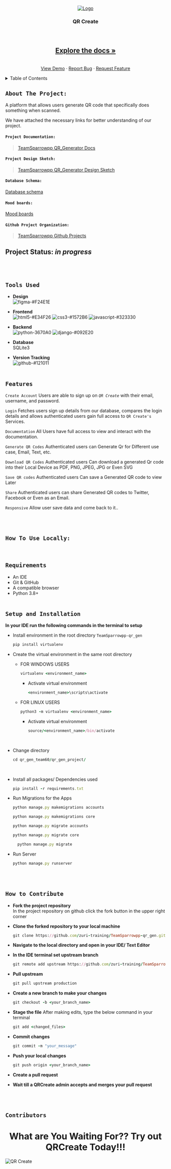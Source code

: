 
<div id="top"></div>

<!-- PROJECT LOGO -->
<br />
<div align="center">
  <a href="https://github.com/zuri-training/TeamSparrowpp-qr_gen/">
    <img src="https://github.com/zuri-training/TeamSparrowpp-qr_gen/blob/main/static/images/image1.png" alt="Logo"> <!--width="300" height="250"-->
  </a>

<h3 align="center">QR Create</h3>
  <p align="center"><h3>
    </h3>
    <br />
    <h2><a href="https://github.com/zuri-training/TeamSparrowpp-qr_gen/README.md"><strong>Explore the docs »</strong></a></h2>
    <br />
    <a href="">View Demo</a>
    ·
    <a href="#issues">Report Bug</a>
    ·
    <a href="#issues">Request Feature</a>
  </p>
</div>



<!-- TABLE OF CONTENTS -->
<details>
  <summary>Table of Contents</summary>
  <ol>
    <li>
      <a href="#about-the-project">What are we building?</a>
      <ul>
        <li><a href="#project-documentation">Project Documentation</a></li>
        <li><a href="#project-design-sketch">Project Design Sketch</a></li>  
        <li><a href="#tools-used">Tools Used</a></li>
        <li><a href="#database-schema">Database Schema</a></li>
        <li><a href="#mood-boards">Mood boards</a></li>
        <li><a href="#features">Features</a></li>
      </ul>
    </li>
  </ol>
</details>


<!-- ABOUT THE PROJECT -->
## `About The Project:`
A platform that allows users generate QR code that specifically does something when scanned.

<!-- Project Documentation -->
We have attached the necessary links for better understanding of our project.

#### `Project Documentation:`
> <a href="https://docs.google.com/document/d/1IO4Uo2x3AgA8C7coABzJxRnoXM5g0VSoyFFFnuNm-Ds/edit?usp=sharing">TeamSparrowpp QR_Generator Docs</a>

<!-- Project Design Sketch -->
#### `Project Design Sketch:`
> <a href="https://www.figma.com/file/YQt9Ek5Ag6pA1MSUNYC8bB/Untitled?node-id=298%3A763">TeamSparrowpp QR_Generator Design Sketch</a>

<!--Project Database Schema-->
#### `Database Schema:`
[Database schema](https://github.com/zuri-training/TeamSparrowpp-qr_gen/blob/main/static/images/Schema.jpg)

#### `Mood boards:`
[Mood boards](https://www.figma.com/file/69WTNnIDkrtL4IIRkP3ZSv/Mood-Board-(Copy)?node-id=0%3A1&t=cU62ZfenT7jozyy2-1)

<!-- Github Project Organization -->
#### `Github Project Organization:`
> <a href="https://github.com/orgs/zuri-training/projects/543">TeamSparrowpp Github Projects</a>


## __Project Status__: _in progress_
<br><br>

## `Tools Used`
  - __Design__ <br/>
  ![figma-#F24E1E](https://user-images.githubusercontent.com/72948572/183909728-8197f9c8-8b97-4015-8e0b-f8e605b19309.svg)
  
  - __Frontend__ <br/>
![html5-#E34F26](https://user-images.githubusercontent.com/72948572/183910382-06b2d259-2f17-4c4f-afb0-0ed20cddd85c.svg) ![css3-#1572B6](https://user-images.githubusercontent.com/72948572/183910424-215b3da2-9067-44ba-a16a-91eefc3d90fc.svg) ![javascript-#323330](https://user-images.githubusercontent.com/72948572/183910461-4e24a5f5-7ad9-48a0-a7b0-94bcba32a94b.svg)

  - __Backend__ <br/>
  ![python-3670A0](https://user-images.githubusercontent.com/72948572/183910681-b6193dcd-8242-4a5e-af78-d79f99fc40b6.svg) ![django-#092E20](https://user-images.githubusercontent.com/72948572/183910701-cdc634b5-9524-4158-8063-045000741e42.svg)

  - __Database__ <br/>
    SQLite3
  
  - __Version Tracking__ <br/>
  ![github-#121011](https://user-images.githubusercontent.com/72948572/183911700-45ab5ec7-8f95-41ce-8d0e-616ddca2827f.svg)
  <br><br>

## `Features`
  `Create Account` Users are able to sign up on *`QR Create`* with their email, username,  and password. 
  
  `Login` Fetches users sign up details from our database, compares the login details and allows authenticated users gain full access to `QR Create's` Services.
  
  `Documentation` All Users have full access to view and interact with the documentation.

  `Generate QR Codes` Authenticated users can Generate Qr for Different use case, Email, Text, etc.
  
  `Download QR Codes` Authenticated users Can download a generated Qr code into their Local Device as PDF, PNG, JPEG, JPG or Even SVG

  `Save QR codes` Authenticated users Can save a Generated QR code to view Later

  `Share` Authenticated users can share Generated QR codes to Twitter, Facebook or Even as an Email.

  `Responsive` Allow user save data and come back to it..

  <br><br>

  ## `How To Use Locally:`
<br>


## `Requirements`
* An IDE
* Git & GitHub 
* A compatible browser
* Python 3.8+
  <br><br>


##  `Setup and Installation`  
  __In your IDE run the following commands in the terminal to setup__
- Install  environment in the root directory `TeamSparrowpp-qr_gen`

    ``` ruby
    pip install virtualenv
    ```
- Create the virtual environment in the same root directory

  - FOR WINDOWS USERS

    ``` ruby
    virtualenv <environment_name>
    ``` 
    - Activate virtual environment

      ``` ruby
      <environment_name>\scripts\activate
      ``` 

  - FOR LINUX USERS

    ``` ruby
    python3 -m virtualenv <environment_name>
    ``` 
    - Activate virtual environment

      ``` ruby
      source/<environment_name>/bin/activate
      ```
  <br>

- Change directory

  ``` ruby
  cd qr_gen_team60/qr_gen_project/
  ```
<br>


- Install all packages/ Dependencies used
    ``` ruby
    pip install -r requirements.txt
    ```
- Run Migrations for the Apps

    ``` ruby
    python manage.py makemigrations accounts
    ``` 

  
    ``` ruby
    python manage.py makemigrations core
    ```


    ``` ruby
    python manage.py migrate accounts
    ```

    ``` ruby
    python manage.py migrate core
    ``` 

  ``` ruby
    python manage.py migrate
    ```

- Run Server

    ``` ruby
    python manage.py runserver
    ```

  <br><br>
## `How to Contribute `
- __Fork the project repository__<br/>
In the project repository on github click the fork button in the upper right corner

- __Clone the forked repository to your local machine__

    ```ruby
    git clone https://github.com/zuri-training/TeamSparrowpp-qr_gen.git
    ```
- __Navigate to the local directory and open in your IDE/ Text Editor__

- __In the IDE terminal set upstream branch__

    ```ruby
    git remote add upstream https://github.com/zuri-training/TeamSparrowpp-qr_gen.git
    ```
- __Pull upstream__

    ```ruby
    git pull upstream production
    ```
    
- __Create a new branch to make your changes__

    ```ruby
    git checkout -b <your_branch_name>
    ```
    
- __Stage the file__
After making edits, type the below command in your terminal

    ```ruby
    git add <changed_files>
    ```
    
- __Commit changes__

    ```ruby
    git commit -m "your_message"
    ```
- __Push your local changes__

    ```ruby
    git push origin <your_branch_name>
    ```

- __Create a pull request__

- __Wait till a QRCreate admin accepts and merges your pull request__

  <br><br>

## `Contributors`


<div align="center">
    <h1> What are You Waiting For?? Try out QRCreate Today!!!</h1>
</div>

![QR Create](https://github.com/zuri-training/TeamSparrowpp-qr_gen/blob/main/static/images/qr-code.gif)



